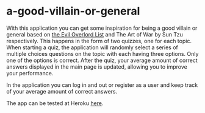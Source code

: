 # a-good-villain-or-general
With this application you can get some inspiration for being a good villain or general based on [the Evil Overlord List](https://www.google.com/search?client=firefox-b-d&q=evil+overlord+list) and The Art of War by Sun Tzu respectively. This happens in the form of two quizzes, one for each topic. When starting a quiz, the application will randomly select a series of multiple choices questions on the topic with each having three options. Only one of the options is correct. After the quiz, your average amount of correct answers displayed in the main page is updated, allowing you to improve your performance.

In the application you can log in and out or register as a user and keep track of your average amount of correct answers.

The app can be tested at Heroku [here](https://vogjat.herokuapp.com/start).
